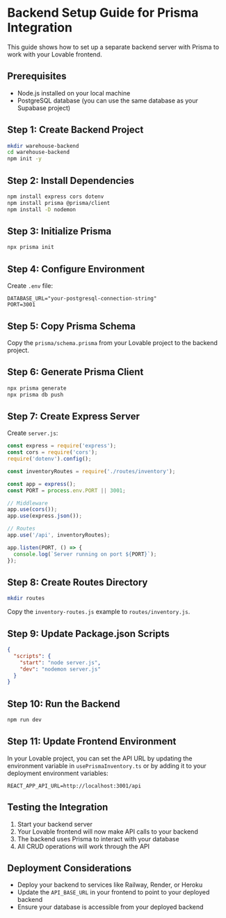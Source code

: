 
# Backend Setup Guide for Prisma Integration

This guide shows how to set up a separate backend server with Prisma to work with your Lovable frontend.

## Prerequisites

- Node.js installed on your local machine
- PostgreSQL database (you can use the same database as your Supabase project)

## Step 1: Create Backend Project

```bash
mkdir warehouse-backend
cd warehouse-backend
npm init -y
```

## Step 2: Install Dependencies

```bash
npm install express cors dotenv
npm install prisma @prisma/client
npm install -D nodemon
```

## Step 3: Initialize Prisma

```bash
npx prisma init
```

## Step 4: Configure Environment

Create `.env` file:
```
DATABASE_URL="your-postgresql-connection-string"
PORT=3001
```

## Step 5: Copy Prisma Schema

Copy the `prisma/schema.prisma` from your Lovable project to the backend project.

## Step 6: Generate Prisma Client

```bash
npx prisma generate
npx prisma db push
```

## Step 7: Create Express Server

Create `server.js`:
```javascript
const express = require('express');
const cors = require('cors');
require('dotenv').config();

const inventoryRoutes = require('./routes/inventory');

const app = express();
const PORT = process.env.PORT || 3001;

// Middleware
app.use(cors());
app.use(express.json());

// Routes
app.use('/api', inventoryRoutes);

app.listen(PORT, () => {
  console.log(`Server running on port ${PORT}`);
});
```

## Step 8: Create Routes Directory

```bash
mkdir routes
```

Copy the `inventory-routes.js` example to `routes/inventory.js`.

## Step 9: Update Package.json Scripts

```json
{
  "scripts": {
    "start": "node server.js",
    "dev": "nodemon server.js"
  }
}
```

## Step 10: Run the Backend

```bash
npm run dev
```

## Step 11: Update Frontend Environment

In your Lovable project, you can set the API URL by updating the environment variable in `usePrismaInventory.ts` or by adding it to your deployment environment variables:

```
REACT_APP_API_URL=http://localhost:3001/api
```

## Testing the Integration

1. Start your backend server
2. Your Lovable frontend will now make API calls to your backend
3. The backend uses Prisma to interact with your database
4. All CRUD operations will work through the API

## Deployment Considerations

- Deploy your backend to services like Railway, Render, or Heroku
- Update the `API_BASE_URL` in your frontend to point to your deployed backend
- Ensure your database is accessible from your deployed backend
